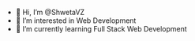 - 👋 Hi, I’m @ShwetaVZ
- 👀 I’m interested in Web Development 
- 🌱 I’m currently learning Full Stack Web Development


<!---
ShwetaVZ/ShwetaVZ is a ✨ special ✨ repository because its `README.md` (this file) appears on your GitHub profile.
You can click the Preview link to take a look at your changes.
--->
